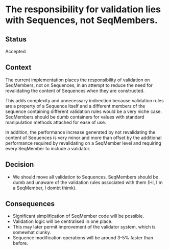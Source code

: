 # The responsibility for validation lies with Sequences, not SeqMembers.

## Status

Accepted

## Context

The current implementation places the responsibility of validation on SeqMembers, not on Sequences, in an attempt to reduce the need for revalidating the content of Sequences when they are constructed.

This adds complexity and unnecessary indirection because validation rules are a property of a Sequence itself and a different members of the sequence containing different validation rules would be a very niche case. SeqMembers should be dumb containers for values with standard manipulation methods attached for ease of use.

In addition, the performance increase generated by not revalidating the content of Sequences is very minor and more than offset by the additional performance required by revalidating on a SeqMember level and requiring every SeqMember to include a validator.

## Decision

- We should move all validation to Sequences. SeqMembers should be dumb and unaware of the validation rules associated with them (Hi, I'm a SeqMember, I dombt thimk).

## Consequences

- Significant simplification of SeqMember code will be possible.
- Validation logic will be centralised in one place.
 - This may later permit improvement of the validator system, which is somewhat clunky.
- Sequence modification operations will be around 3-5% faster than before.
